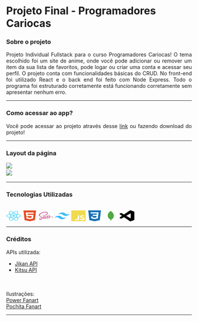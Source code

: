 <h1>Projeto Final - Programadores Cariocas</h1>
<h3>Sobre o projeto</h3>
<p align="justify">Projeto Individual Fullstack para o curso Programadores Cariocas! O tema escolhido foi um site de anime, onde você pode adicionar ou remover um item da sua lista de favoritos, pode logar ou criar uma conta e acessar seu perfil. O projeto conta com funcionalidades básicas do CRUD. No front-end foi utilizado React e o back end foi feito com Node Express. Todo o programa foi estruturado corretamente  está funcionando corretamente sem apresentar nenhum erro.</p>
<hr/>
<h3>Como acessar ao app?</h3>
<p align="justify">Você pode acessar ao projeto através desse <a href="">link</a> ou fazendo download do projeto!
<hr/>
<h3>Layout da página</h3>
<img src="https://64.media.tumblr.com/606b4d3dc7f08cdf60a901ba017ffdc3/74bf44290a522f96-eb/s2048x3072/195625dd3ecd0ff5b85044ca4061a499796e16bc.pnj"></img>
<br>
<img src="https://64.media.tumblr.com/9266cb3ce1d917f30a77736d2842844e/fe6fb36075e3fee4-83/s2048x3072/3c8d2e8f55fe40ad992555ebe05fa842b30aa305.pnj"></img>
<hr/>
<h3>Tecnologias Utilizadas</h3>
<div style="display: inline_block"><br>
<img align="center" alt="" height="30" width="40" src="https://raw.githubusercontent.com/devicons/devicon/1119b9f84c0290e0f0b38982099a2bd027a48bf1/icons/react/react-original.svg">

<img align="center" alt="" height="30" width="40" src="https://raw.githubusercontent.com/devicons/devicon/1119b9f84c0290e0f0b38982099a2bd027a48bf1/icons/html5/html5-plain.svg">

<img align="center" alt="" height="30" width="40" src="https://raw.githubusercontent.com/devicons/devicon/1119b9f84c0290e0f0b38982099a2bd027a48bf1/icons/sass/sass-original.svg">

<img align="center" alt="" height="30" width="40" src="https://raw.githubusercontent.com/devicons/devicon/1119b9f84c0290e0f0b38982099a2bd027a48bf1/icons/tailwindcss/tailwindcss-plain.svg">

<img align="center" alt="" height="30" width="40" src="https://raw.githubusercontent.com/devicons/devicon/master/icons/javascript/javascript-plain.svg">

<img align="center" alt="" height="30" width="40" src="https://raw.githubusercontent.com/devicons/devicon/1119b9f84c0290e0f0b38982099a2bd027a48bf1/icons/css3/css3-plain.svg">

<img align="center" alt="" height="30" width="40" src="https://raw.githubusercontent.com/devicons/devicon/1119b9f84c0290e0f0b38982099a2bd027a48bf1/icons/mongodb/mongodb-plain.svg">

<img align="center" alt="" height="30" width="40" src="https://raw.githubusercontent.com/devicons/devicon/1119b9f84c0290e0f0b38982099a2bd027a48bf1/icons/vscode/vscode-plain.svg">

</div>
<hr/>
<h3>Créditos</h3>
<p>APIs utilizada:
<ul>
<li><a href="https://jikan.moe">Jikan API</a></li>
<li><a href="https://kitsu.docs.apiary.io">Kitsu API</a></li><br>
</ul>
<br>
Ilustrações:<br>
 <a href="https://www.pixiv.net/en/artworks/88861621">Power Fanart</a><br>
 <a href="https://www.zerochan.net/3868109">Pochita Fanart</a></p>
<hr/>
